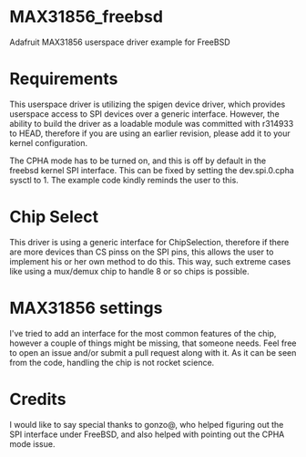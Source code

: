 # MAX31856_freebsd
Adafruit MAX31856 userspace driver example for FreeBSD

# Requirements
This userspace driver is utilizing the spigen device driver, which provides userspace access to SPI devices over a generic interface. However, the ability to build the driver as a loadable module was committed with r314933 to HEAD, therefore if you are using an earlier revision, please add it to your kernel configuration.

The CPHA mode has to be turned on, and this is off by default in the freebsd kernel SPI interface. This can be fixed by setting the dev.spi.0.cpha sysctl to 1. The example code kindly reminds the user to this.

# Chip Select
This driver is using a generic interface for ChipSelection, therefore if there are more devices than CS pinss on the SPI pins, this allows the user to implement his or her own method to do this. This way, such extreme cases like using a mux/demux chip to handle 8 or so chips is possible.

# MAX31856 settings
I've tried to add an interface for the most common features of the chip, however a couple of things might be missing, that someone needs. Feel free to open an issue and/or submit a pull request along with it. As it can be seen from the code, handling the chip is not rocket science.

# Credits
I would like to say special thanks to gonzo@, who helped figuring out the SPI interface under FreeBSD, and also helped with pointing out the CPHA mode issue.
